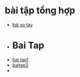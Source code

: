 # bài tập tổng hợp
- [bài so tay](https://www.jdoodle.com/embed/v0/5I7B)
- # Bai Tap
- [bai tap1](https://www.jdoodle.com/embed/v0/5I7L)
- [baitap2](https://www.jdoodle.com/embed/v0/5Axu)
- 

